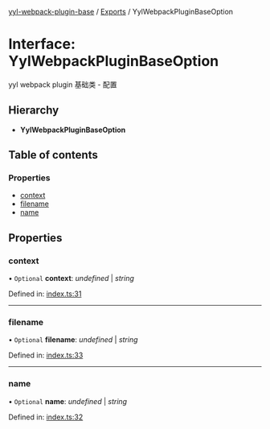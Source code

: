 [yyl-webpack-plugin-base](../README.md) / [Exports](../modules.md) / YylWebpackPluginBaseOption

# Interface: YylWebpackPluginBaseOption

yyl webpack plugin 基础类 - 配置

## Hierarchy

* **YylWebpackPluginBaseOption**

## Table of contents

### Properties

- [context](yylwebpackpluginbaseoption.md#context)
- [filename](yylwebpackpluginbaseoption.md#filename)
- [name](yylwebpackpluginbaseoption.md#name)

## Properties

### context

• `Optional` **context**: *undefined* \| *string*

Defined in: [index.ts:31](https://github.com/jackness1208/yyl-webpack-plugin-base/blob/f86be42/src/index.ts#L31)

___

### filename

• `Optional` **filename**: *undefined* \| *string*

Defined in: [index.ts:33](https://github.com/jackness1208/yyl-webpack-plugin-base/blob/f86be42/src/index.ts#L33)

___

### name

• `Optional` **name**: *undefined* \| *string*

Defined in: [index.ts:32](https://github.com/jackness1208/yyl-webpack-plugin-base/blob/f86be42/src/index.ts#L32)
